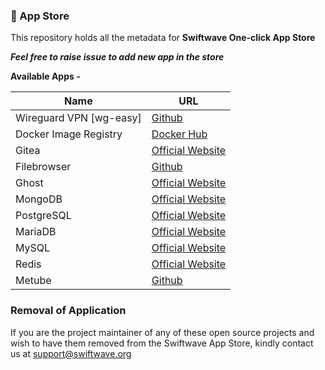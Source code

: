 ### 🏪 App Store

This repository holds all the metadata for **Swiftwave One-click App Store**

_**Feel free to raise issue to add new app in the store**_

**Available Apps -**

| Name | URL |
| --- | --- |
| Wireguard VPN [wg-easy] | [Github](https://github.com/wg-easy/wg-easy) |
| Docker Image Registry | [Docker Hub](https://hub.docker.com/_/registry) |
| Gitea | [Official Website](https://about.gitea.com/) |
| Filebrowser | [Github](https://github.com/filebrowser/filebrowser) |
| Ghost | [Official Website](https://ghost.org/) |
| MongoDB | [Official Website](https://www.mongodb.com/) |
| PostgreSQL | [Official Website](https://www.postgresql.org/) |
| MariaDB | [Official Website](https://mariadb.org/) |
| MySQL | [Official Website](https://www.mysql.com/) |
| Redis | [Official Website](https://redis.com/) |
| Metube |  [Github](https://github.com/alexta69/metube) |


### Removal of Application
If you are the project maintainer of any of these open source projects and wish to have them removed from the Swiftwave App Store, kindly contact us at [support@swiftwave.org](mailto:support@swiftwave.org)